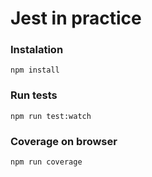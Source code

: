 # Jest in practice

### Instalation

```terminal
npm install
```

### Run tests

```terminal
npm run test:watch
```

### Coverage on browser

```terminal
npm run coverage
```
